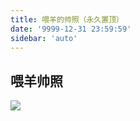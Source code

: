 ```yaml
---
title: 喂羊的帅照（永久置顶）
date: '9999-12-31 23:59:59'
sidebar: 'auto'
---
```


## 喂羊帅照

![](/PhotoAlbum.assets/MilitaryTrainingPhotos.jpg)
